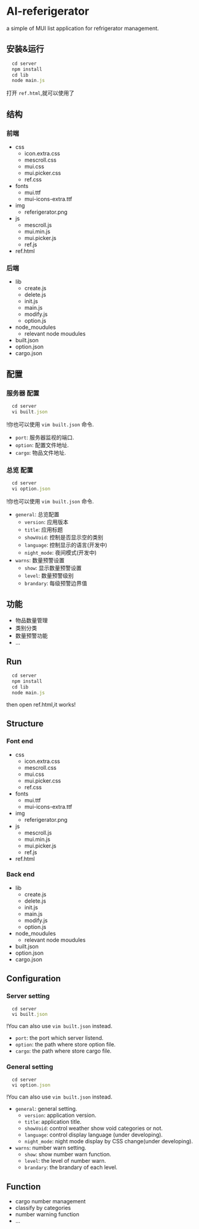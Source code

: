 # AI-referigerator
a simple of MUI list application for refrigerator management.

## 安装&运行
``` javascript
  cd server
  npm install
  cd lib
  node main.js
```
打开 `ref.html`,就可以使用了
## 结构
### 前端
* css
  * icon.extra.css
  * mescroll.css
  * mui.css
  * mui.picker.css
  * ref.css
* fonts
  * mui.ttf
  * mui-icons-extra.ttf
* img
  * referigerator.png
* js
  * mescroll.js
  * mui.min.js
  * mui.picker.js
  * ref.js
* ref.html
### 后端
* lib
  * create.js
  * delete.js
  * init.js
  * main.js
  * modify.js
  * option.js
* node_moudules
  * relevant node moudules
* built.json
* option.json
* cargo.json
## 配置
### 服务器 配置
``` javascript
  cd server
  vi built.json
```
!你也可以使用 `vim built.json` 命令.
* `port`: 服务器监视的端口.
* `option`: 配置文件地址.
* `cargo`: 物品文件地址.

### 总览 配置
``` javascript
  cd server
  vi option.json
```
!你也可以使用 `vim built.json` 命令.
* `general`: 总览配置
  * `version`: 应用版本
  * `title`: 应用标题
  * `showVoid`: 控制是否显示空的类别
  * `language`: 控制显示的语言(开发中)
  * `night_mode`: 夜间模式(开发中)
* `warns`: 数量预警设置
  * `show`: 显示数量预警设置
  * `level`: 数量预警级别
  * `brandary`: 每级预警边界值

## 功能
* 物品数量管理
* 类别分类
* 数量预警功能
* ...

## Run
``` javascript
  cd server
  npm install
  cd lib
  node main.js
```
then open ref.html,it works!
## Structure
### Font end
* css
  * icon.extra.css
  * mescroll.css
  * mui.css
  * mui.picker.css
  * ref.css
* fonts
  * mui.ttf
  * mui-icons-extra.ttf
* img
  * referigerator.png
* js
  * mescroll.js
  * mui.min.js
  * mui.picker.js
  * ref.js
* ref.html
### Back end
* lib
  * create.js
  * delete.js
  * init.js
  * main.js
  * modify.js
  * option.js
* node_moudules
  * relevant node moudules
* built.json
* option.json
* cargo.json
## Configuration
### Server setting
``` javascript
  cd server
  vi built.json
```
!You can also use `vim built.json` instead.
* `port`: the port which server listend.
* `option`: the path where store option file.
* `cargo`: the path where store cargo file.

### General setting
``` javascript
  cd server
  vi option.json
```
!You can also use `vim built.json` instead.
* `general`: general setting.
  * `version`: application version.
  * `title`: application title.
  * `showVoid`: control weather show void categories or not.
  * `language`: control display language (under developing).
  * `night_mode`: night mode display by CSS change(under developing).
* `warns`: number warn setting.
  * `show`: show number warn function.
  * `level`: the level of number warn.
  * `brandary`: the brandary of each level.

## Function
* cargo number management
* classify by categories
* number warning function
* ...
